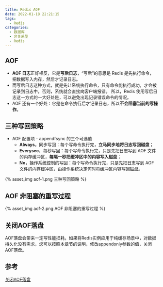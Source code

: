 ```yaml
---
title: Redis AOF
date: 2022-01-18 22:21:15
tags:
  - Redis
categories: 
  - 数据库
  - 非关系型
  - Redis
---
```


<p></p>
<!-- more -->


## AOF

+ **AOF 日志**正好相反，它是**写后日志**，“写后”的意思是 Redis 是先执行命令，把数据写入内存，然后才记录日志。
+ 而写后日志这种方式，就是先让系统执行命令，只有命令能执行成功，才会被记录到日志中，否则，系统就会直接向客户端报错。
所以，Redis 使用写后日志这一方式的一大好处是，可以避免出现记录错误命令的情况。
+ AOF 还有一个好处：它是在命令执行后才记录日志，所以**不会阻塞当前的写操作**。


## 三种写回策略
+ AOF 配置项  -  appendfsync 的三个可选值
  - **Always**，同步写回：每个写命令执行完，**立马同步地将日志写回磁盘**；
  - **Everysec**，每秒写回：每个写命令执行完，只是先把日志写到 AOF 文件的内存缓冲区，**每隔一秒把缓冲区中的内容写入磁盘**；
  - **No**，操作系统控制的写回：每个写命令执行完，只是先把日志写到 AOF 文件的内存缓冲区，由操作系统决定何时将缓冲区内容写回磁盘。

{% asset_img aof-1.png 三种写回策略 %}

## AOF 非阻塞的重写过程
{% asset_img aof-2.png AOF 非阻塞的重写过程 %}
      
                                      
## 关闭AOF落盘
AOF落盘会带来一定写性能损耗，如果将Redis实例应用于纯缓存场景中，对数据持久化没有需求，您可以按照本章节的说明，修改appendonly参数的值，关闭AOF落盘。

## 参考
[关闭AOF落盘](https://help.aliyun.com/knowledge_detail/147408.html?spm=a2c4g.11186623.2.2.7e373f2e7XKCDO)

